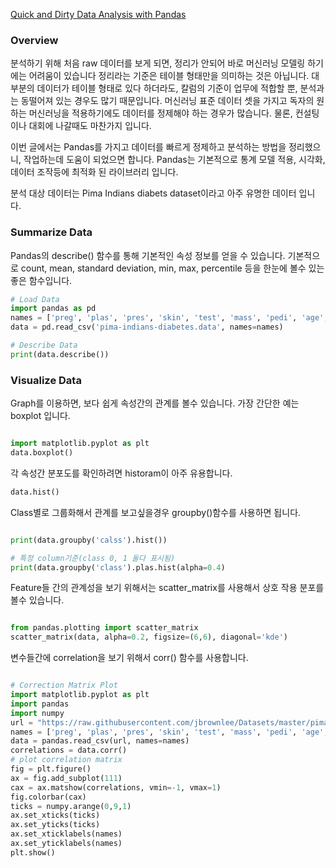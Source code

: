 [Quick and Dirty Data Analysis with Pandas](https://machinelearningmastery.com/quick-and-dirty-data-analysis-with-pandas/)

### Overview

분석하기 위해 처음 raw 데이터를 보게 되면, 정리가 안되어 바로 머신러닝 모델링 하기에는 어려움이 있습니다
정리라는 기준은 테이블 형태만을 의미하는 것은 아닙니다. 
대부분의 데이터가 테이블 형태로 있다 하더라도, 칼럼의 기준이 업무에 적합할 뿐, 분석과는 동떨어져 있는 경우도 많기 때문입니다. 
머신러닝 표준 데이터 셋을 가지고 독자의 원하는 머신러닝을 적용하기에도 데이터를 정제해야 하는 경우가 많습니다. 
물론, 컨설팅이나 대회에 나갈때도 마찬가지 입니다. 

이번 글에서는 Pandas를 가지고 데이터를 빠르게 정제하고 분석하는 방법을 정리했으니, 작업하는데 도움이 되었으면 합니다. 
Pandas는 기본적으로 통계 모델 적용, 시각화, 데이터 조작등에 최적화 된 라이브러리 입니다. 

분석 대상 데이터는 Pima Indians diabets dataset이라고 아주 유명한 데이터 입니다. 

### Summarize Data

Pandas의 describe() 함수를 통해 기본적인 속성 정보를 얻을 수 있습니다. 
기본적으로 count, mean, standard deviation, min, max, percentile 등을 한눈에 볼수 있는 좋은 함수입니다. 



```python
# Load Data
import pandas as pd
names = ['preg', 'plas', 'pres', 'skin', 'test', 'mass', 'pedi', 'age', 'class']
data = pd.read_csv('pima-indians-diabetes.data', names=names)

# Describe Data
print(data.describe())

```

### Visualize Data

Graph를 이용하면, 보다 쉽게 속성간의 관계를 볼수 있습니다. 
가장 간단한 예는 boxplot 입니다. 

```python

import matplotlib.pyplot as plt
data.boxplot()

```
각 속성간 분포도를 확인하려면 historam이 아주 유용합니다. 

```python
data.hist()

```

Class별로 그룹화해서 관계를 보고싶을경우 groupby()함수를 사용하면 됩니다. 

```python

print(data.groupby('calss').hist())

# 특정 column기준(class 0, 1 둘다 표시됨)
print(data.groupby('class').plas.hist(alpha=0.4)

```

Feature들 간의 관계성을 보기 위해서는 scatter_matrix를 사용해서 상호 작용 분포를 볼수 있습니다. 

```python

from pandas.plotting import scatter_matrix
scatter_matrix(data, alpha=0.2, figsize=(6,6), diagonal='kde')

```

변수들간에 correlation을 보기 위해서 corr() 함수를 사용합니다. 

```python

# Correction Matrix Plot
import matplotlib.pyplot as plt
import pandas
import numpy
url = "https://raw.githubusercontent.com/jbrownlee/Datasets/master/pima-indians-diabetes.csv"
names = ['preg', 'plas', 'pres', 'skin', 'test', 'mass', 'pedi', 'age', 'class']
data = pandas.read_csv(url, names=names)
correlations = data.corr()
# plot correlation matrix
fig = plt.figure()
ax = fig.add_subplot(111)
cax = ax.matshow(correlations, vmin=-1, vmax=1)
fig.colorbar(cax)
ticks = numpy.arange(0,9,1)
ax.set_xticks(ticks)
ax.set_yticks(ticks)
ax.set_xticklabels(names)
ax.set_yticklabels(names)
plt.show()

```











